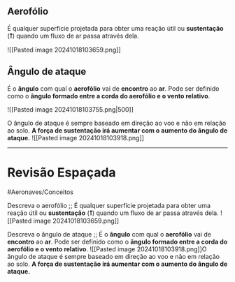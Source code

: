## Aerofólio
É qualquer superfície projetada para obter uma reação útil ou **sustentação** (**⭡**) quando um fluxo de ar passa através dela.

![[Pasted image 20241018103659.png]]

## Ângulo de ataque
É o **ângulo** com qual o **aerofólio** vai de **encontro** ao **ar**. Pode ser definido como o **ângulo formado entre a corda do aerofólio e o vento relativo**.

![[Pasted image 20241018103755.png|500]]

O ângulo de ataque é sempre baseado em direção ao voo e não em relação ao solo.
**A força de sustentação irá aumentar com o aumento do ângulo de ataque.**
![[Pasted image 20241018103918.png]]

---
# Revisão Espaçada
#Aeronaves/Conceitos

Descreva o aerofólio ;; É qualquer superfície projetada para obter uma reação útil ou **sustentação** (**⭡**) quando um fluxo de ar passa através dela. ![[Pasted image 20241018103659.png]]
<!--SR:!2024-10-22,1,230-->

Descreva o ângulo de ataque ;; É o **ângulo** com qual o **aerofólio** vai de **encontro** ao **ar**. Pode ser definido como o **ângulo formado entre a corda do aerofólio e o vento relativo**. ![[Pasted image 20241018103918.png]]O ângulo de ataque é sempre baseado em direção ao voo e não em relação ao solo. **A força de sustentação irá aumentar com o aumento do ângulo de ataque.**
<!--SR:!2024-10-22,1,230-->

